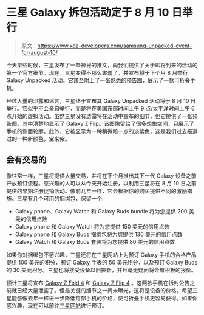 # 三星 Galaxy 拆包活动定于 8 月 10 日举行

> 原文：<https://www.xda-developers.com/samsung-unpacked-event-for-august-10/>

今天早些时候，三星发布了一条神秘的推文，向我们提供了关于即将到来的活动的第一个官方细节。现在，三星变得不那么害羞了，并宣布将于下个月 8 月举行 Galaxy Unpacked 活动。它甚至附上了一张[熟悉的预告图](https://www.xda-developers.com/leaked-event-invite-samsung-galaxy-z-fold-4-galaxy-z-flip-4/)，展示了一款可折叠手机。

经过大量的泄露和谣言，三星终于宣布其 Galaxy Unpacked 活动将于 8 月 10 日举行。它似乎不会亲自举行，而是将在美国东部时间上午 9 点/太平洋时间上午 6 点开始的虚拟活动。虽然三星没有透露将在活动中宣布的细节，但它提供了一张预告图，其中清楚地显示了 Galaxy Z Flip。该图像留给了很多想象空间，只展示了手机的侧面轮廓。此外，它被显示为一种稍微暗一点的淡紫色，这是我们过去报道过的一种新颜色，宝来紫。

## 会有交易的

像往常一样，三星将提供大量交易，并将在下个月推出其下一代 Galaxy 设备之前开放预订流程。感兴趣的人可以从今天开始注册，以利用三星将在 8 月 10 日之前提供的早期注册促销活动。像前几年一样，它会根据你的购买提供不同的激励措施。三星有几个可用的捆绑包，保留一个:

*   Galaxy phone、Galaxy Watch 和 Galaxy Buds bundle 将为您提供 200 美元的信用点数
*   Galaxy phone 和 Galaxy Watch 将为您提供 150 美元的信用点数
*   Galaxy phone 和 Galaxy Buds 捆绑包将为您提供 130 美元的信用点数
*   Galaxy Watch 和 Galaxy Buds 套装将为您提供 80 美元的信用点数

如果你对捆绑包不感兴趣，三星还将在三星网站上为预订 Galaxy 手机的合格产品提供 100 美元的积分，预订 Galaxy 手表的 50 美元积分，以及预订 Galaxy Buds 的 30 美元积分。三星也将接受设备以旧换新，并且毫无疑问将会有积极的报价。

预计三星将宣布 [Galaxy Z Fold 4](https://www.xda-developers.com/samsung-galaxy-z-fold-4/) 和 [Galaxy Z Flip 4](https://www.xda-developers.com/samsung-galaxy-z-flip-4/) 。这两款手机在拆封公告之前就已经大量泄露了。但最关键的细节之一尚未曝光，这将是设备的价格。希望三星能够像去年一样进一步降低每部手机的价格，使可折叠手机更容易获得。如果你感兴趣，现在可以前往[三星网站](https://shop-links.co/1780559393925394913?u1=a98a4d13-3fdc-4703-8919-9e19f36a9ddf)进行预订。